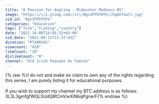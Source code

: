 ```yaml
---
title: "A Passion for Angling - Midwinter Madness 05"
image: "https:\/\/i.ytimg.com\/vi\/0gs3FPbTHYk\/hqdefault.jpg"
vid_id: "0gs3FPbTHYk"
categories: "Education"
tags: ["folk","fishing","country"]
date: "2021-10-08T14:05:32+03:00"
vid_date: "2021-09-11T11:37:43Z"
duration: "PT49M18S"
viewcount: "420"
likeCount: "10"
dislikeCount: "0"
channel: "Old Irish Peasant Ov Famine"
---
```

{% raw %}I do not and make no claim to own any of the rights regarding this series, I am purely listing it for educational purposes. <br /><br />If you wish to support my channel my BTC address is as follows:<br />3L3L3gmfgfWQL5UdQ8tCmVwXiNbqPgnerF{% endraw %}
